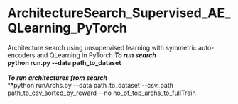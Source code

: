 # ArchitectureSearch_Supervised_AE_QLearning_PyTorch
Architecture search using unsupervised learning with symmetric auto-encoders and QLearning in PyTorch
***To run search***</br>
**python run.py --data path_to_dataset**</br></br>
***To run architectures from search***</br>
**python runArchs.py --data path_to_dataset --csv_path path_to_csv_sorted_by_reward --no no_of_top_archs_to_fullTrain

